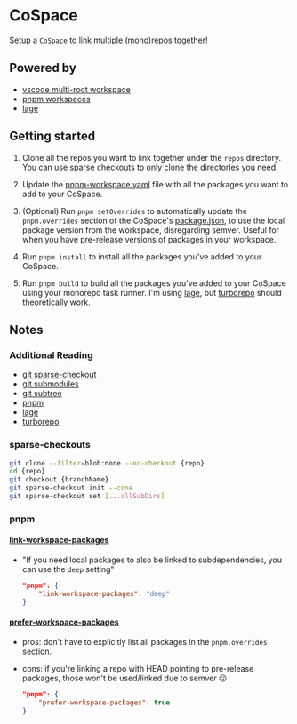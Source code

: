 # CoSpace

Setup a `CoSpace` to link multiple (mono)repos together!

## Powered by

- [vscode multi-root workspace](https://code.visualstudio.com/docs/editor/multi-root-workspaces)
- [pnpm workspaces](https://pnpm.io/workspaces)
- [lage](https://microsoft.github.io/lage/)

## Getting started

1. Clone all the repos you want to link together under the `repos` directory. You can use [sparse checkouts](https://github.blog/2020-01-17-bring-your-monorepo-down-to-size-with-sparse-checkout/) to only clone the directories you need.

1. Update the [pnpm-workspace.yaml](pnpm-workspace.yaml) file with all the packages you want to add to your CoSpace.

1. (Optional) Run `pnpm setOverrides` to automatically update the `pnpm.overrides` section of the CoSpace's [package.json](package.json), to use the local package version from the workspace, disregarding semver. Useful for when you have pre-release versions of packages in your workspace.

1. Run `pnpm install` to install all the packages you've added to your CoSpace.

1. Run `pnpm build` to build all the packages you've added to your CoSpace using your monorepo task runner. I'm using [lage](https://microsoft.github.io/lage/), but [turborepo](https://turborepo.org/docs) should theoretically work.

## Notes

### Additional Reading

- [git sparse-checkout](https://github.blog/2020-01-17-bring-your-monorepo-down-to-size-with-sparse-checkout/)
- [git submodules](https://www.atlassian.com/git/tutorials/git-submodule)
- [git subtree](https://www.atlassian.com/git/tutorials/git-subtree)
- [pnpm](https://pnpm.io/pnpm-cli)
- [lage](https://microsoft.github.io/lage/)
- [turborepo](https://turborepo.org/docs)

### sparse-checkouts

```sh
git clone --filter=blob:none --no-checkout {repo}
cd {repo}
git checkout {branchName}
git sparse-checkout init --cone
git sparse-checkout set [...allSubDirs]
```

### pnpm

#### [link-workspace-packages](https://pnpm.io/workspaces#link-workspace-packages)

- "If you need local packages to also be linked to subdependencies, you can use the `deep` setting"

  ```json
  "pnpm": {
      "link-workspace-packages": "deep"
  }
  ```

#### [prefer-workspace-packages](https://pnpm.io/workspaces#prefer-workspace-packages)

- pros: don't have to explicitly list all packages in the `pnpm.overrides` section.
- cons: if you're linking a repo with HEAD pointing to pre-release packages, those won't be used/linked due to semver 😕
  
  ```json
  "pnpm": {
      "prefer-workspace-packages": true
  }
  ```
